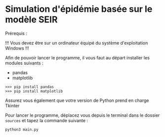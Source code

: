 # Simulation d'épidémie basée sur le modèle SEIR

Prérequis :

!!! Vous devez être sur un ordinateur équipé du système d'exploitation Windows !!!

Afin de pouvoir lancer le programme, il vous faut au départ installer les modules suivants :

-  pandas
- matplotlib

```
>>> pip install pandas
>>> pip install matplotlib
```

Assurez vous également que votre version de Python prend en charge Tkinter

Pour lancer le programme, déplacez vous depuis le terminal dans le dossier ```sources``` et tapez la commande suivante :
```
python3 main.py
```
